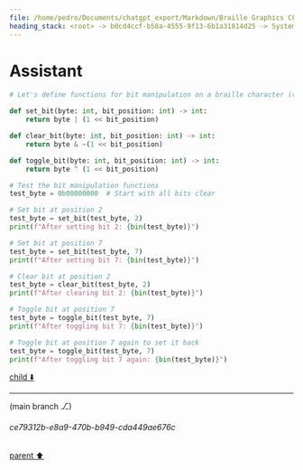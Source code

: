 ```yaml
---
file: /home/pedro/Documents/chatgpt_export/Markdown/Braille Graphics CFFI Library.md
heading_stack: <root> -> b0cd4ccf-b58a-4555-9f13-6b1a31814d25 -> System -> 5a574436-e9d1-4b97-a272-d099a8dccb99 -> System -> aaa20d14-8506-4527-a842-e8b226e754d5 -> User -> 52f2c2a1-f4d8-4c75-a363-e17d0de117dc -> Assistant -> aaa2146d-e69a-4754-a17c-ac579be36bda -> User -> 9fb3444e-a1db-43ec-8cb7-ff0bebf818c7 -> Assistant -> Braille in Unicode -> Bitwise Operations and Braille -> Coordinate Translation -> Algorithmic Considerations -> Next Steps -> aaa2ab0e-08f2-46a3-9747-0e3045469684 -> User -> 255d721d-d5a5-402f-a80e-80b836da960f -> Assistant -> Braille in Unicode -> Coordinate Translation -> Bitwise Operations for Braille Characters -> Data Structure for 2D Grid -> 1179ac9c-0f99-43d0-8a7f-7145c316f4ce -> Assistant -> Braille Character Encoding -> Coordinate Translation -> Data Structure for 2D Grid -> Algorithms -> Performance -> Misc -> aaa2701a-6df8-4c32-aec5-fc99a9438746 -> User -> 3fc4a23e-7f87-4bf6-929d-3a6e379d9b4a -> Assistant -> aaa26e8e-f819-4c4e-8b18-c69eae57abbd -> User -> cb3f33c3-6f4e-4370-bf1a-e3ebe9ac93ec -> Assistant -> Algorithm Drafts -> 1. Coordinate Translation -> 2. Bit Manipulation for Braille Characters -> 3. Data Structure for 2D Grid -> 4. Batch Updates and Line Drawing -> 5. Performance Optimizations -> aaa2a4c4-d9b1-47c2-8858-22f1e7fb135d -> User -> 940d39ef-c0aa-4a3a-b531-7960141acc22 -> Assistant -> aaa248b3-2940-4e7e-b131-1f1b5f3ed9c3 -> User -> 279ebfb8-5650-4dfc-92e6-013ec8a95997 -> Assistant -> 80f28b8e-b9d3-4bcd-b109-c79fa3ec3f2e -> Tool -> 266be4a5-c1b4-465f-817e-1cd8dd7732b9 -> Assistant -> aaa2f1d2-8a73-4832-bf52-76d909b26834 -> User -> ad3956c4-5ac8-4f1d-8c5d-8280f7b794b8 -> Assistant -> 600dca09-a263-4bcf-9dde-42c5c51739cb -> Assistant -> 68a7cc71-b480-4a01-b44b-5cb5c072b4b2 -> Tool -> 8c23eec6-3949-4a51-926d-883fe6adbf05 -> Assistant -> aaa27380-af84-40b8-8b8a-013633c8fd4d -> User -> a5dd7886-43b5-4239-b32e-c3391caca9aa -> Assistant -> aaa2d61b-be2f-42f9-a89c-6bc77c55a21c -> User -> a95e5d9d-8f1a-4e01-aa9d-aeb72bf96868 -> Assistant
---
```

# Assistant

```python
# Let's define functions for bit manipulation on a braille character (represented as a byte).

def set_bit(byte: int, bit_position: int) -> int:
    return byte | (1 << bit_position)

def clear_bit(byte: int, bit_position: int) -> int:
    return byte & ~(1 << bit_position)

def toggle_bit(byte: int, bit_position: int) -> int:
    return byte ^ (1 << bit_position)

# Test the bit manipulation functions
test_byte = 0b00000000  # Start with all bits clear

# Set bit at position 2
test_byte = set_bit(test_byte, 2)
print(f"After setting bit 2: {bin(test_byte)}")

# Set bit at position 7
test_byte = set_bit(test_byte, 7)
print(f"After setting bit 7: {bin(test_byte)}")

# Clear bit at position 2
test_byte = clear_bit(test_byte, 2)
print(f"After clearing bit 2: {bin(test_byte)}")

# Toggle bit at position 7
test_byte = toggle_bit(test_byte, 7)
print(f"After toggling bit 7: {bin(test_byte)}")

# Toggle bit at position 7 again to set it back
test_byte = toggle_bit(test_byte, 7)
print(f"After toggling bit 7 again: {bin(test_byte)}")
```

[child ⬇️](#ce79312b-e8a9-470b-b949-cda449ae676c)

---

(main branch ⎇)
###### ce79312b-e8a9-470b-b949-cda449ae676c
[parent ⬆️](#a95e5d9d-8f1a-4e01-aa9d-aeb72bf96868)
